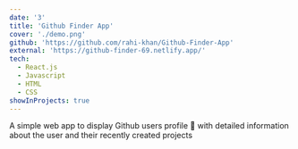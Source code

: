 ```yaml
---
date: '3'
title: 'Github Finder App'
cover: './demo.png'
github: 'https://github.com/rahi-khan/Github-Finder-App'
external: 'https://github-finder-69.netlify.app/'
tech:
  - React.js
  - Javascript
  - HTML
  - CSS
showInProjects: true
---
```


A simple web app to display Github users profile 👾 with detailed information about the user and their recently created projects
